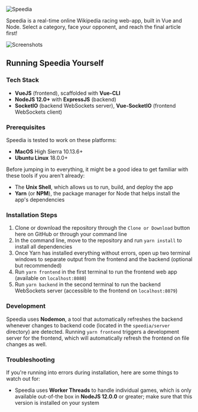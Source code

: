 ![Speedia](https://user-images.githubusercontent.com/33555592/57264828-3c19ff80-7042-11e9-9f50-c99451c4a556.png)

Speedia is  a real-time online Wikipedia racing web-app, built in Vue and Node. Select a category, face your opponent, and reach the final article first!

![Screenshots](https://user-images.githubusercontent.com/33555592/57266482-1bee3e80-704a-11e9-994c-f5c143df3aa9.png)

## Running Speedia Yourself

### Tech Stack

* **VueJS** (frontend), scaffolded with **Vue-CLI**
* **NodeJS 12.0+** with **ExpressJS** (backend)
* **SocketIO** (backend WebSockets server), **Vue-SocketIO** (frontend WebSockets client)

### Prerequisites

Speedia is tested to work on these platforms:

* **MacOS** High Sierra 10.13.6+
* **Ubuntu Linux** 18.0.0+

Before jumping in to everything, it might be a good idea to get familiar with these tools if you aren't already:

* The **Unix Shell**, which allows us to run, build, and deploy the app
* **Yarn** (or **NPM**), the package manager for Node that helps install the app's dependencies

### Installation Steps

1. Clone or download the repository through the `Clone or Download` button here on GitHub or through your command line
2. In the command line, move to the repository and run `yarn install` to install all dependencies
3. Once Yarn has installed everything without errors, open up two terminal windows to separate output from the frontend and the backend (optional but recommended)
4. Run `yarn frontend` in the first terminal to run the frontend web app (available on `localhost:8080`)
5. Run `yarn backend` in the second terminal to run the backend WebSockets server (accessible to the frontend on `localhost:8079`)

### Development

Speedia uses **Nodemon**, a tool that automatically refreshes the backend whenever changes to backend code (located in the `speedia/server` directory) are detected. Running `yarn frontend` triggers a development server for the frontend, which will automatically refresh the frontend on file changes as well.

### Troubleshooting

If you're running into errors during installation, here are some things to watch out for:

* Speedia uses **Worker Threads** to handle individual games, which is only available out-of-the box in **NodeJS 12.0.0** or greater; make sure that this version is installed on your system

